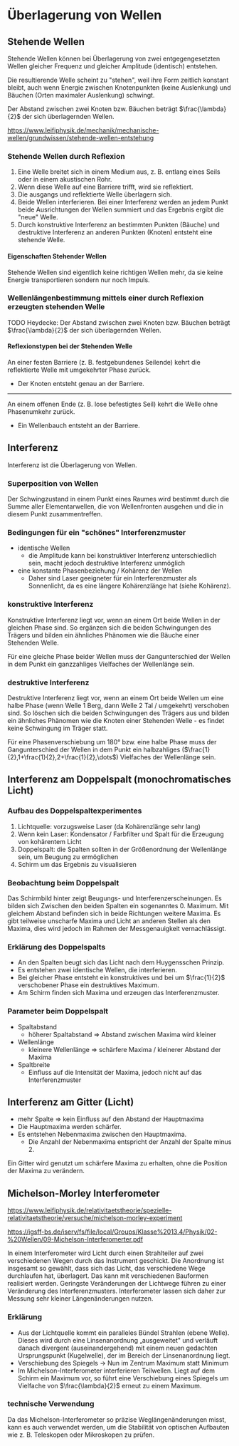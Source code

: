 # Überlagerung von Wellen

## Stehende Wellen

Stehende Wellen können bei Überlagerung von zwei entgegengesetzten Wellen gleicher Frequenz und gleicher Amplitude (identisch) entstehen.

Die resultierende Welle scheint zu "stehen", weil ihre Form zeitlich konstant bleibt, auch wenn Energie zwischen Knotenpunkten (keine Auslenkung) und Bäuchen (Orten maximaler Auslenkung) schwingt.

Der Abstand zwischen zwei Knoten bzw. Bäuchen beträgt $\frac{\lambda}{2}$ der sich überlagernden Wellen.

<https://www.leifiphysik.de/mechanik/mechanische-wellen/grundwissen/stehende-wellen-entstehung>

### Stehende Wellen durch Reflexion

1. Eine Welle breitet sich in einem Medium aus, z. B. entlang eines Seils oder in einem akustischen Rohr.
2. Wenn diese Welle auf eine Barriere trifft, wird sie reflektiert.
3. Die ausgangs und reflektierte Welle überlagern sich.
4. Beide Wellen interferieren. Bei einer Interferenz werden an jedem Punkt beide Ausrichtungen der Wellen summiert und das Ergebnis ergibt die "neue" Welle.
5. Durch konstruktive Interferenz an bestimmten Punkten (Bäuche) und destruktive Interferenz an anderen Punkten (Knoten) entsteht eine stehende Welle.

#### Eigenschaften Stehender Wellen

Stehende Wellen sind eigentlich keine richtigen Wellen mehr, da sie keine Energie transportieren sondern nur noch Impuls.

### Wellenlängenbestimmung mittels einer durch Reflexion erzeugten stehenden Welle

TODO Heydecke: Der Abstand zwischen zwei Knoten bzw. Bäuchen beträgt $\frac{\lambda}{2}$ der sich überlagernden Wellen.

#### Reflexionstypen bei der Stehenden Welle

An einer festen Barriere (z. B. festgebundenes Seilende) kehrt die reflektierte Welle mit umgekehrter Phase zurück.

- Der Knoten entsteht genau an der Barriere.

---

An einem offenen Ende (z. B. lose befestigtes Seil) kehrt die Welle ohne Phasenumkehr zurück.

- Ein Wellenbauch entsteht an der Barriere.

## Interferenz

Interferenz ist die Überlagerung von Wellen.

### Superposition von Wellen

Der Schwingzustand in einem Punkt eines Raumes wird bestimmt durch die Summe aller Elementarwellen, die von Wellenfronten ausgehen und die in diesem Punkt zusammentreffen.

### Bedingungen für ein "schönes" Interferenzmuster

- identische Wellen
  - die Amplitude kann bei konstruktiver Interferenz unterschiedlich sein, macht jedoch destruktive Interferenz unmöglich
- eine konstante Phasenbeziehung / Kohärenz der Wellen
  - Daher sind Laser geeigneter für ein Interferenzmuster als Sonnenlicht, da es eine längere Kohärenzlänge hat (siehe Kohärenz).

### konstruktive Interferenz

Konstruktive Interferenz liegt vor, wenn an einem Ort beide Wellen in der gleichen Phase sind. So ergänzen sich die beiden Schwingungen des Trägers und bilden ein ähnliches Phänomen wie die Bäuche einer Stehenden Welle.

Für eine gleiche Phase beider Wellen muss der Gangunterschied der Wellen in dem Punkt ein ganzzahliges Vielfaches der Wellenlänge sein.

### destruktive Interferenz

Destruktive Interferenz liegt vor, wenn an einem Ort beide Wellen um eine halbe Phase (wenn Welle 1 Berg, dann Welle 2 Tal / umgekehrt) verschoben sind. So löschen sich die beiden Schwingungen des Trägers aus und bilden ein ähnliches Phänomen wie die Knoten einer Stehenden Welle - es findet keine Schwingung im Träger statt.

Für eine Phasenverschiebung um 180° bzw. eine halbe Phase muss der Gangunterschied der Wellen in dem Punkt ein halbzahliges ($\frac{1}{2},1+\frac{1}{2},2+\frac{1}{2},\dots$) Vielfaches der Wellenlänge sein.

## Interferenz am Doppelspalt (monochromatisches Licht)

### Aufbau des Doppelspaltexperimentes

1. Lichtquelle: vorzugsweise Laser (da Kohärenzlänge sehr lang)
2. Wenn kein Laser: Kondensator / Farbfilter und Spalt für die Erzeugung von kohärentem Licht
3. Doppelspalt: die Spalten sollten in der Größenordnung der Wellenlänge sein, um Beugung zu ermöglichen
4. Schirm um das Ergebnis zu visualisieren

### Beobachtung beim Doppelspalt

Das Schirmbild hinter zeigt Beugungs- und Interferenzerscheinungen. Es bilden sich Zwischen den beiden Spalten ein sogenanntes 0. Maximum. Mit gleichem Abstand befinden sich in beide Richtungen weitere Maxima. Es gibt teilweise unscharfe Maxima und Licht an anderen Stellen als den Maxima, dies wird jedoch im Rahmen der Messgenauigkeit vernachlässigt.

### Erklärung des Doppelspalts

- An den Spalten beugt sich das Licht nach dem Huygensschen Prinzip.
- Es entstehen zwei identische Wellen, die interferieren.
- Bei gleicher Phase entsteht ein konstruktives und bei um $\frac{1}{2}$ verschobener Phase ein destruktives Maximum.
- Am Schirm finden sich Maxima und erzeugen das Interferenzmuster.

### Parameter beim Doppelspalt

- Spaltabstand
  - höherer Spaltabstand => Abstand zwischen Maxima wird kleiner
- Wellenlänge
  - kleinere Wellenlänge => schärfere Maxima / kleinerer Abstand der Maxima
- Spaltbreite
  - Einfluss auf die Intensität der Maxima, jedoch nicht auf das Interferenzmuster

## Interferenz am Gitter (Licht)

- mehr Spalte => kein Einfluss auf den Abstand der Hauptmaxima
- Die Hauptmaxima werden schärfer.
- Es entstehen Nebenmaxima zwischen den Hauptmaxima.
  - Die Anzahl der Nebenmaxima entspricht der Anzahl der Spalte minus 2.

Ein Gitter wird genutzt um schärfere Maxima zu erhalten, ohne die Position der Maxima zu verändern.

## Michelson-Morley Interferometer

<https://www.leifiphysik.de/relativitaetstheorie/spezielle-relativitaetstheorie/versuche/michelson-morley-experiment>

<https://igsff-bs.de/iserv/fs/file/local/Groups/Klasse%2013.4/Physik/02-%20Wellen/09-Michelson-Interferomerter.pdf>

In einem Interferometer wird Licht durch einen Strahlteiler auf zwei verschiedenen Wegen durch das Instrument geschickt. Die Anordnung ist insgesamt so gewählt, dass sich das Licht, das verschiedene Wege durchlaufen hat, überlagert. Das kann mit verschiedenen Bauformen realisiert werden. Geringste Veränderungen der Lichtwege führen zu einer Veränderung des Interferenzmusters. Interferometer lassen sich daher zur Messung sehr kleiner Längenänderungen nutzen.

### Erklärung

- Aus der Lichtquelle kommt ein paralleles Bündel Strahlen (ebene Welle). Dieses wird durch eine Linsenanordnung „ausgeweitet" und verläuft danach divergent (auseinandergehend) mit einem neuen gedachten Ursprungspunkt (Kugelwelle), der im Bereich der Linsenanordnung liegt.
- Verschiebung des Spiegels -> Nun im Zentrum Maximum statt Minimum
- Im Michelson-Interferometer interferieren Teilwellen. Liegt auf dem Schirm ein Maximum vor, so führt eine Verschiebung eines Spiegels um Vielfache von $\frac{\lambda}{2}$ erneut zu einem Maximum.

### technische Verwendung

Da das Michelson-Interferometer so präzise Weglängenänderungen misst, kann es auch verwendet werden, um die Stabilität von optischen Aufbauten wie z. B. Teleskopen oder Mikroskopen zu prüfen.
